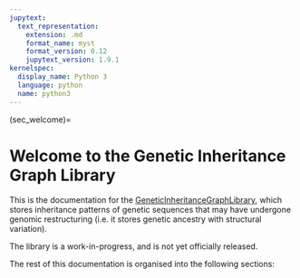 ```yaml
---
jupytext:
  text_representation:
    extension: .md
    format_name: myst
    format_version: 0.12
    jupytext_version: 1.9.1
kernelspec:
  display_name: Python 3
  language: python
  name: python3
---
```


(sec_welcome)=

# Welcome to the Genetic Inheritance Graph Library

This is the documentation for the
[GeneticInheritanceGraphLibrary](https://github.com/hyanwong/GeneticInheritanceGraphLibrary),
which stores inheritance patterns of genetic sequences
that may have undergone genomic restructuring (i.e. it stores
genetic ancestry with structural variation).

The library is a work-in-progress, and is not yet officially released.

The rest of this documentation is organised into the following sections:

```{tableofcontents}
```
